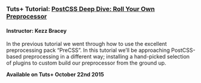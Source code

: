 ### Tuts+ Tutorial: [PostCSS Deep Dive: Roll Your Own Preprocessor](http://webdesign.tutsplus.com/tutorials/postcss-deep-dive-roll-your-own-preprocessor--cms-24584)
#### Instructor: Kezz Bracey

In the previous tutorial we went through how to use the excellent preprocessing pack “PreCSS”. In this tutorial we’ll be approaching PostCSS-based preprocessing in a different way; installing a hand-picked selection of plugins to custom build our preprocessor from the ground up.

**Available on Tuts+ October 22nd 2015**
